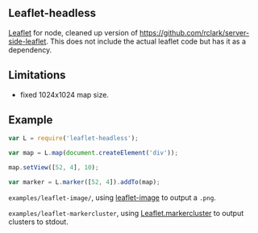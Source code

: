 Leaflet-headless
----------------

[Leaflet](http://leafletjs.com) for node, cleaned up version of https://github.com/rclark/server-side-leaflet.
This does not include the actual leaflet code but has it as a dependency.

## Limitations
 - fixed 1024x1024 map size.

## Example

```JavaScript
var L = require('leaflet-headless');

var map = L.map(document.createElement('div'));

map.setView([52, 4], 10);

var marker = L.marker([52, 4]).addTo(map);
```

`examples/leaflet-image/`, using [leaflet-image](https://github.com/mapbox/leaflet-image) to output a `.png`.

`examples/leaflet-markercluster`, using [Leaflet.markercluster](https://github.com/Leaflet/Leaflet.markercluster) to output clusters to stdout.